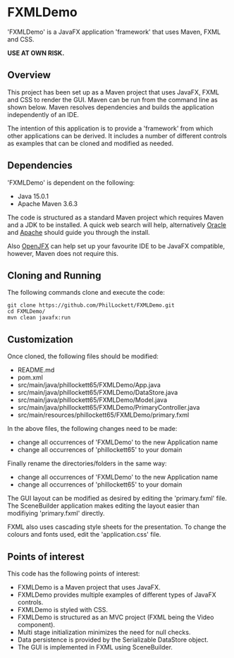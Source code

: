 # FXMLDemo
'FXMLDemo' is a JavaFX application 'framework' that uses Maven, FXML and CSS.

**USE AT OWN RISK.**

## Overview
This project has been set up as a Maven project that uses JavaFX, FXML and 
CSS to render the GUI. Maven can be run from the command line as shown below.
Maven resolves dependencies and builds the application independently of an IDE.

The intention of this application is to provide a 'framework' from which other
applications can be derived. It includes a number of different controls as 
examples that can be cloned and modified as needed.

## Dependencies
'FXMLDemo' is dependent on the following:

  * Java 15.0.1
  * Apache Maven 3.6.3

The code is structured as a standard Maven project which requires Maven and a 
JDK to be installed. A quick web search will help, alternatively
[Oracle](https://www.java.com/en/download/) and 
[Apache](https://maven.apache.org/install.html) should guide you through the
install.

Also [OpenJFX](https://openjfx.io/openjfx-docs/) can help set up your 
favourite IDE to be JavaFX compatible, however, Maven does not require this.

## Cloning and Running
The following commands clone and execute the code:

	git clone https://github.com/PhilLockett/FXMLDemo.git
	cd FXMLDemo/
	mvn clean javafx:run

## Customization
Once cloned, the following files should be modified:
  * README.md
  * pom.xml
  * src/main/java/phillockett65/FXMLDemo/App.java
  * src/main/java/phillockett65/FXMLDemo/DataStore.java
  * src/main/java/phillockett65/FXMLDemo/Model.java
  * src/main/java/phillockett65/FXMLDemo/PrimaryController.java
  * src/main/resources/phillockett65/FXMLDemo/primary.fxml

In the above files, the following changes need to be made:
  * change all occurrences of 'FXMLDemo' to the new Application name
  * change all occurrences of 'phillockett65' to your domain

Finally rename the directories/folders in the same way:
  * change all occurrences of 'FXMLDemo' to the new Application name
  * change all occurrences of 'phillockett65' to your domain

The GUI layout can be modified as desired by editing the 'primary.fxml' file. 
The SceneBuilder application makes editing the layout easier than modifiying 
'primary.fxml' directly.

FXML also uses cascading style sheets for the presentation. To change the 
colours and fonts used, edit the 'application.css' file.

## Points of interest
This code has the following points of interest:

  * FXMLDemo is a Maven project that uses JavaFX.
  * FXMLDemo provides multiple examples of different types of JavaFX controls.
  * FXMLDemo is styled with CSS.
  * FXMLDemo is structured as an MVC project (FXML being the Video component).
  * Multi stage initialization minimizes the need for null checks. 
  * Data persistence is provided by the Serializable DataStore object.
  * The GUI is implemented in FXML using SceneBuilder.
